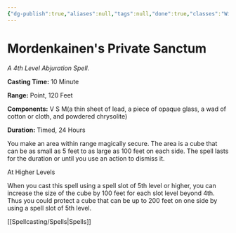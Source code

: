 ```yaml
---
{"dg-publish":true,"aliases":null,"tags":null,"done":true,"classes":"Wizard, Artificer,","spellLevel":4,"school":"Abjuration","source":"PHB","permalink":"/spells/mordenkainen-s-private-sanctum/","dgHomeLink":false,"dgPassFrontmatter":true}
---
```


# Mordenkainen's Private Sanctum
*A 4th Level Abjuration Spell.*

**Casting Time:** 10 Minute

**Range:** Point, 120 Feet

**Components:** V S M(a thin sheet of lead, a piece of opaque glass, a wad of cotton or cloth, and powdered chrysolite)

**Duration:** Timed, 24 Hours

You make an area within range magically secure. The area is a cube that can be as small as 5 feet to as large as 100 feet on each side. The spell lasts for the duration or until you use an action to dismiss it.

At Higher Levels

When you cast this spell using a spell slot of 5th level or higher, you can increase the size of the cube by 100 feet for each slot level beyond 4th. Thus you could protect a cube that can be up to 200 feet on one side by using a spell slot of 5th level.

[[Spellcasting/Spells|Spells]]